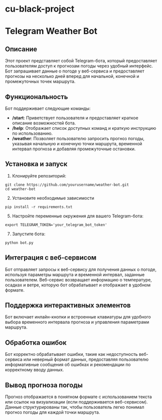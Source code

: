 # cu-black-project

# Telegram Weather Bot
## Описание

Этот проект представляет собой Telegram-бота, который предоставляет пользователям доступ к прогнозам погоды через удобный интерфейс. Бот запрашивает данные о погоде у веб-сервиса и предоставляет прогнозы на несколько дней вперед для начальной, конечной и промежуточных точек маршрута.

## Функциональность

Бот поддерживает следующие команды:

- **/start**: Приветствует пользователя и предоставляет краткое описание возможностей бота.
- **/help**: Отображает список доступных команд и краткую инструкцию по использованию.
- **/weather**: Позволяет пользователю запросить прогноз погоды, указывая начальную и конечную точки маршрута, временной интервал прогноза и добавляя промежуточные остановки.

## Установка и запуск

1. Клонируйте репозиторий:

```
git clone https://github.com/yourusername/weather-bot.git
cd weather-bot
```

2. Установите необходимые зависимости

```
pip install -r requirements.txt
```

5. Настройте переменные окружения для вашего Telegram-бота:

```
export TELEGRAM_TOKEN='your_telegram_bot_token'
```

7. Запустите бота:
```
python bot.py
```

## Интеграция с веб-сервисом

Бот отправляет запросы к веб-сервису для получения данных о погоде, используя параметры маршрута и временной интервал, заданные пользователем. Веб-сервис возвращает информацию о температуре, осадках и ветре, которую бот обрабатывает и отображает в удобном формате.

## Поддержка интерактивных элементов

Бот включает инлайн-кнопки и встроенные клавиатуры для удобного выбора временного интервала прогноза и управления параметрами маршрута.

## Обработка ошибок

Бот корректно обрабатывает ошибки, такие как недоступность веб-сервиса или неверный формат данных, предоставляя пользователю информативные сообщения об ошибках и рекомендации по корректному вводу данных.

## Вывод прогноза погоды

Прогноз отображается в понятном формате с использованием текста или ссылок на визуализации (если поддерживается веб-сервисом). Данные структурированы так, чтобы пользователь легко понимал прогноз погоды для каждой точки маршрута.
